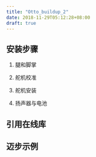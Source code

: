 ```yaml
---
title: "Otto_buildup_2"
date: 2018-11-29T05:12:28+08:00
draft: true
---
```


## 安装步骤

1. 腿和脚掌

2. 舵机校准

3. 舵机安装

4. 扬声器与电池

## 引用在线库

## 迈步示例
